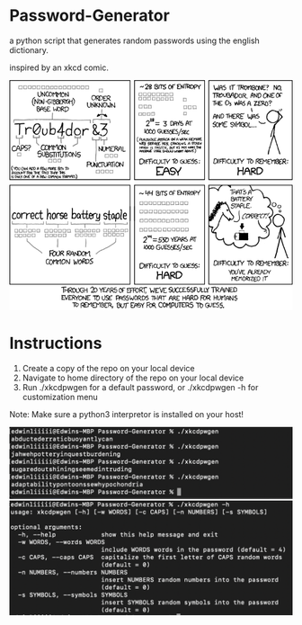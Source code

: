 # Password-Generator

a python script that generates random passwords using the english dictionary.

inspired by an xkcd comic.

![Picture](./xkcd-comic.png)

# Instructions

1. Create a copy of the repo on your local device
2. Navigate to home directory of the repo on your local device
3. Run ./xkcdpwgen for a default password, or ./xkcdpwgen -h for customization menu

Note: Make sure a python3 interpretor is installed on your host!

![Picture](./instruction.png)
![Picture](./instruction2.png)
